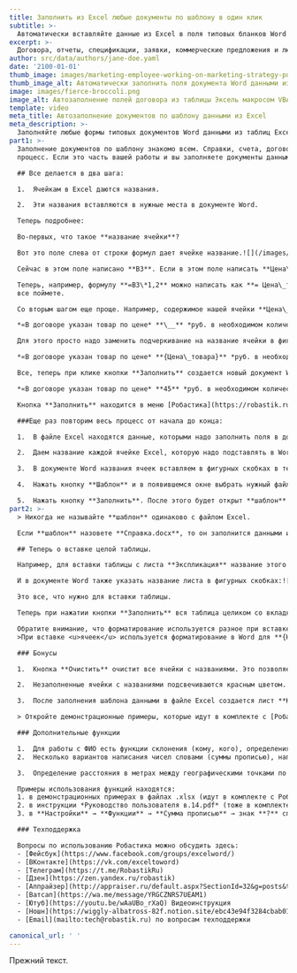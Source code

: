 ```yaml
---
title: Заполнить из Excel любые документы по шаблону в один клик
subtitle: >-
  Автоматически вставляйте данные из Excel в поля типовых бланков Word
excerpt: >-
  Договора, отчеты, спецификации, заявки, коммерческие предложения и любые формы документов .doc автоматически заполняйте по шаблону данными из таблиц Excel с помощью готового макроса VBA. Любые бланки в Word можно заполнять по образцу вставляя содержимое ячеек Excel без программирования вообще.
author: src/data/authors/jane-doe.yaml
date: '2100-01-01'
thumb_image: images/marketing-employee-working-on-marketing-strategy-purple.png
thumb_image_alt: Автоматически заполнить поля документа Word данными из Excel в надстройке VBA
image: images/fierce-broccoli.png
image_alt: Автозаполнение полей договора из таблицы Эксель макросом VBA
template: video
meta_title: Автозаполнение документов по шаблону данными из Excel
meta_description: >-
  Заполняйте любые формы типовых документов Word данными из таблиц Excel с помощью готового макроса VBA автоматически
part1: >-
  Заполнение документов по шаблону знакомо всем. Справки, счета, договора, декларации, отчеты и т.д. – сопровождают любой рабочий
  процесс. Если это часть вашей работы и вы заполняете документы данными из Excel, то вы попали куда нужно.

  ## Все делается в два шага:

  1.  Ячейкам в Excel даются названия.

  2.  Эти названия вставляются в нужные места в документе Word.

  Теперь подробнее:

  Во-первых, что такое **название ячейки**?

  Вот это поле слева от строки формул дает ячейке название.![](/images/Name-field.png)

  Сейчас в этом поле написано **В3**. Если в этом поле написать **Цена\_товара**, то ячейка **В3** получит название **Цена\_товара**. Вот так:![](/images/Name-field-example.png)

  Теперь, например, формулу **=В3\*1,2** можно написать как **= Цена\_товара\*1,2** и результат будет одинаковый. Попробуйте и сразу
  все поймете.

  Со вторым шагом еще проще. Например, содержимое нашей ячейки **Цена\_товара** (в нашем примере это 45) нужно вставить вместо подчеркивания в текст:

  *«В договоре указан товар по цене* **\__** *руб. в необходимом количестве»*.

  Для этого просто надо заменить подчеркивание на название ячейки в фигурных скобках, вот так:

  *«В договоре указан товар по цене* **{Цена\_товара}** *руб. в необходимом количестве»*.

  Все, теперь при клике кнопки **Заполнить** создается новый документ Word с текстом:

  *«В договоре указан товар по цене* **45** *руб. в необходимом количестве»*.

  Кнопка **Заполнить** находится в меню [Робастика](https://robastik.ru/features-filling) на вкладке **Надстройки** в Excel:![](/images/MenuWord-2496f53a.png)

  ###Еще раз повторим весь процесс от начала до конца:

  1.  В файле Excel находятся данные, которыми надо заполнить поля в документе Word.

  2.  Даем название каждой ячейке Excel, которую надо подставлять в Word.

  3.  В документе Word названия ячеек вставляем в фигурных скобках в те места, куда надо подставлять содержимое этих ячеек. Этот документ Word теперь будем называть **шаблоном**.

  4.  Нажать кнопку **Шаблон** и в появившемся окне выбрать нужный файл .docx, в котором вставлены названия ячеек в фигурных скобках.

  5.  Нажать кнопку **Заполнить**. После этого будет открыт **шаблон** и в него вместо фигурных скобок будут подставлены данные из Excel. Затем заполненный документ будет сохранен с именем файла Excel и в ту же папку, где находится этот файл Excel. Если файл Excel называется **Справка.xlsx**, то заполненный шаблон сохранится рядом с ним под именем **Справка.docx**.
part2: >-
  > Никогда не называйте **шаблон** одинаково с файлом Excel. 

  Если **шаблон** назовете **Справка.docx**, то он заполнится данными из Excel и заполненный файл сохранится под именем **Справка.docx** вместо **шаблона**, т.е. **шаблон** пропадет. Лучше назвать шаблон **Шаблон справки.docx**.

  ## Теперь о вставке целой таблицы.

  Например, для вставки таблицы с листа **Экспликация** название этого листа нужно вставлять как **{Экспликация}**. Т.е. чтобы указать лист Excel, с которого надо вставить таблицу в документ, <u>в название этого листа на ярлыке нужно добавить фигурные скобки</u>. Вот так:![](/images/Table-check.png)

  И в документе Word также указать название листа в фигурных скобках:![](/images/Table-into-document.png)

  Это все, что нужно для вставки таблицы. 

  Теперь при нажатии кнопки **Заполнить** вся таблица целиком со вкладки Excel с названием **{Экспликация}** будет вставлена в **шаблон** Word вместо **{Экспликация}** точно с тем форматированием, которое сделано в Excel. 

  Обратите внимание, что форматирование используется разное при вставке ячеек и таблиц:
  >При вставке <u>ячеек</u> используется форматирование в Word для **{Названия_ячейки}**<br>При вставке <u>таблиц</u> таблица вставляется вместе со своим форматированием как оно сделано в Excel.

  ### Бонусы

  1.  Кнопка **Очистить** очистит все ячейки с названиями. Это позволяет избежать ошибки, когда в Excel по недогляду остаются старые данные и потом они попадают в новый документ.

  2.  Незаполненные ячейки с названиями подсвечиваются красным цветом. Это позволяет избежать ошибки, когда в шаблон передаются пустые ячейки. Эта подсветка включается в **Настройки** → **Excel** → **Подсвечивать незаполненные ячейки**.

  3.  После заполнения шаблона данными в файле Excel создается лист **Контроль**, на котором указываются результаты заполнения, в т.ч. все использованные и пропущенные ячейки. Это также включается в **Настройках** [Робастика](/features-filling).

  > Откройте демонстрационные примеры, которые идут в комплекте с [Робастиком](/)

  ### Дополнительные функции

  1.  Для работы с ФИО есть функции склонения (кому, кого), определения пола (-ый, -ая) и сокращения инициалов. Например: **директор Иванов Иван Иванович** можно изменить на **директору Иванову И.И.**
  2.  Несколько вариантов написания чисел словами (суммы прописью), например: **3,33** → **Три рубля 33 коп.**

  3.  Определение расстояния в метрах между географическими точками по долготе и широте.

  Примеры использования функций находятся: 
  1. в демонстрационных примерах в файлах .xlsx (идут в комплекте с Робастиком), 
  2. в инструкции *Руководство пользователя в.14.pdf* (тоже в комплекте), 
  3. в **Настройки** → **Функции** → **Сумма прописью** → знак **?** справа в пункте меню. (также в других функциях)

  ### Техподдержка

  Вопросы по использованию Робастика можно обсудить здесь:
  - [Фейсбук](https://www.facebook.com/groups/excelword/)
  - [ВКонтакте](https://vk.com/exceltoword)
  - [Телеграм](https://t.me/RobastikRu)
  - [Дзен](https://zen.yandex.ru/robastik)
  - [Аппрайзер](http://appraiser.ru/default.aspx?SectionId=32&g=posts&t=14905)
  - [Ватсап](https://wa.me/message/YRGCZNRS7UEAM1)
  - [Ютуб](https://youtu.be/wAaUBo_rXaQ) Видеоинструкция
  - [Ношн](https://wiggly-albatross-82f.notion.site/ebc43e94f3284cbab017c841b37ce881) Вики Робастика
  - [Email](mailto:tech@robastik.ru) по вопросам техподдержки

canonical_url: ' '
---
```

Прежний текст.